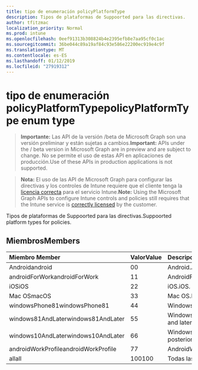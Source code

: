 ```yaml
---
title: tipo de enumeración policyPlatformType
description: Tipos de plataformas de Suppoorted para las directivas.
author: tfitzmac
localization_priority: Normal
ms.prod: intune
ms.openlocfilehash: 0eef91313b308824b4e2395efb8e7aa95cf0c1ac
ms.sourcegitcommit: 36be044c89a19af84c93e586e22200ec919e4c9f
ms.translationtype: MT
ms.contentlocale: es-ES
ms.lasthandoff: 01/12/2019
ms.locfileid: "27919312"
---
```

# <a name="policyplatformtype-enum-type"></a><span data-ttu-id="a87c8-103">tipo de enumeración policyPlatformType</span><span class="sxs-lookup"><span data-stu-id="a87c8-103">policyPlatformType enum type</span></span>

> <span data-ttu-id="a87c8-104">**Importante:** Las API de la versión /beta de Microsoft Graph son una versión preliminar y están sujetas a cambios.</span><span class="sxs-lookup"><span data-stu-id="a87c8-104">**Important:** APIs under the / beta version in Microsoft Graph are in preview and are subject to change.</span></span> <span data-ttu-id="a87c8-105">No se permite el uso de estas API en aplicaciones de producción.</span><span class="sxs-lookup"><span data-stu-id="a87c8-105">Use of these APIs in production applications is not supported.</span></span>

> <span data-ttu-id="a87c8-106">**Nota:** El uso de las API de Microsoft Graph para configurar las directivas y los controles de Intune requiere que el cliente tenga la [licencia correcta](https://go.microsoft.com/fwlink/?linkid=839381) para el servicio Intune.</span><span class="sxs-lookup"><span data-stu-id="a87c8-106">**Note:** Using the Microsoft Graph APIs to configure Intune controls and policies still requires that the Intune service is [correctly licensed](https://go.microsoft.com/fwlink/?linkid=839381) by the customer.</span></span>

<span data-ttu-id="a87c8-107">Tipos de plataformas de Suppoorted para las directivas.</span><span class="sxs-lookup"><span data-stu-id="a87c8-107">Suppoorted platform types for policies.</span></span>
## <a name="members"></a><span data-ttu-id="a87c8-108">Miembros</span><span class="sxs-lookup"><span data-stu-id="a87c8-108">Members</span></span>
|<span data-ttu-id="a87c8-109">Miembro	</span><span class="sxs-lookup"><span data-stu-id="a87c8-109">Member</span></span>|<span data-ttu-id="a87c8-110">Valor</span><span class="sxs-lookup"><span data-stu-id="a87c8-110">Value</span></span>|<span data-ttu-id="a87c8-111">Descripción</span><span class="sxs-lookup"><span data-stu-id="a87c8-111">Description</span></span>|
|:---|:---|:---|
|<span data-ttu-id="a87c8-112">Android</span><span class="sxs-lookup"><span data-stu-id="a87c8-112">android</span></span>|<span data-ttu-id="a87c8-113">0</span><span class="sxs-lookup"><span data-stu-id="a87c8-113">0</span></span>|<span data-ttu-id="a87c8-114">Android.</span><span class="sxs-lookup"><span data-stu-id="a87c8-114">Android.</span></span>|
|<span data-ttu-id="a87c8-115">androidForWork</span><span class="sxs-lookup"><span data-stu-id="a87c8-115">androidForWork</span></span>|<span data-ttu-id="a87c8-116">1</span><span class="sxs-lookup"><span data-stu-id="a87c8-116">1</span></span>|<span data-ttu-id="a87c8-117">AndroidForWork.</span><span class="sxs-lookup"><span data-stu-id="a87c8-117">AndroidForWork.</span></span>|
|<span data-ttu-id="a87c8-118">iOS</span><span class="sxs-lookup"><span data-stu-id="a87c8-118">iOS</span></span>|<span data-ttu-id="a87c8-119">2</span><span class="sxs-lookup"><span data-stu-id="a87c8-119">2</span></span>|<span data-ttu-id="a87c8-120">iOS.</span><span class="sxs-lookup"><span data-stu-id="a87c8-120">iOS.</span></span>|
|<span data-ttu-id="a87c8-121">Mac OS</span><span class="sxs-lookup"><span data-stu-id="a87c8-121">macOS</span></span>|<span data-ttu-id="a87c8-122">3</span><span class="sxs-lookup"><span data-stu-id="a87c8-122">3</span></span>|<span data-ttu-id="a87c8-123">Mac OS.</span><span class="sxs-lookup"><span data-stu-id="a87c8-123">MacOS.</span></span>|
|<span data-ttu-id="a87c8-124">windowsPhone81</span><span class="sxs-lookup"><span data-stu-id="a87c8-124">windowsPhone81</span></span>|<span data-ttu-id="a87c8-125">4</span><span class="sxs-lookup"><span data-stu-id="a87c8-125">4</span></span>|<span data-ttu-id="a87c8-126">WindowsPhone 8.1.</span><span class="sxs-lookup"><span data-stu-id="a87c8-126">WindowsPhone 8.1.</span></span>|
|<span data-ttu-id="a87c8-127">windows81AndLater</span><span class="sxs-lookup"><span data-stu-id="a87c8-127">windows81AndLater</span></span>|<span data-ttu-id="a87c8-128">5</span><span class="sxs-lookup"><span data-stu-id="a87c8-128">5</span></span>|<span data-ttu-id="a87c8-129">Windows 8.1 y posterior</span><span class="sxs-lookup"><span data-stu-id="a87c8-129">Windows 8.1 and later</span></span>|
|<span data-ttu-id="a87c8-130">windows10AndLater</span><span class="sxs-lookup"><span data-stu-id="a87c8-130">windows10AndLater</span></span>|<span data-ttu-id="a87c8-131">6</span><span class="sxs-lookup"><span data-stu-id="a87c8-131">6</span></span>|<span data-ttu-id="a87c8-132">Windows 10 y versiones posteriores.</span><span class="sxs-lookup"><span data-stu-id="a87c8-132">Windows 10 and later.</span></span>|
|<span data-ttu-id="a87c8-133">androidWorkProfile</span><span class="sxs-lookup"><span data-stu-id="a87c8-133">androidWorkProfile</span></span>|<span data-ttu-id="a87c8-134">7</span><span class="sxs-lookup"><span data-stu-id="a87c8-134">7</span></span>|<span data-ttu-id="a87c8-135">AndroidWorkProfile.</span><span class="sxs-lookup"><span data-stu-id="a87c8-135">AndroidWorkProfile.</span></span>|
|<span data-ttu-id="a87c8-136">all</span><span class="sxs-lookup"><span data-stu-id="a87c8-136">all</span></span>|<span data-ttu-id="a87c8-137">100</span><span class="sxs-lookup"><span data-stu-id="a87c8-137">100</span></span>|<span data-ttu-id="a87c8-138">Todas las plataformas.</span><span class="sxs-lookup"><span data-stu-id="a87c8-138">All platforms.</span></span>|






